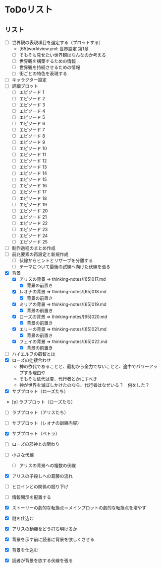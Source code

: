 # ToDoリスト
## リスト
- [ ] 世界観の表現項目を選定する（プロットする）
  - [65]worldview.yml: 世界設定 第1章
  - [ ] そもそも見せたい世界観はなんなのか考える
  - [ ] 世界観を構築するための情報
  - [ ] 世界観を持続させるための情報
  - [ ] 街ごとの特色を表現する
- [ ] キャラクター設定
- [ ] 詳細プロット
  - [ ] エピソード 1
  - [ ] エピソード 2
  - [ ] エピソード 3
  - [ ] エピソード 4
  - [ ] エピソード 5
  - [ ] エピソード 6
  - [ ] エピソード 7
  - [ ] エピソード 8
  - [ ] エピソード 9
  - [ ] エピソード 10
  - [ ] エピソード 11
  - [ ] エピソード 12
  - [ ] エピソード 13
  - [ ] エピソード 14
  - [ ] エピソード 15
  - [ ] エピソード 16
  - [ ] エピソード 17
  - [ ] エピソード 18
  - [ ] エピソード 19
  - [ ] エピソード 20
  - [ ] エピソード 21
  - [ ] エピソード 22
  - [ ] エピソード 23
  - [ ] エピソード 24
  - [ ] エピソード 25
- [ ] 制作過程のまとめ作成
- [ ] 前兆要素の再設定と新規作成
  - [ ] 伏線からヒントとリザーブを分離する
  - [ ] テーマについて最後の試練へ向けた伏線を張る
- [x] 背景
  - [x] アリスの背景 => thinking-notes/[65]017.md
    - [x] 背景の前置き
  - [x] レオナの背景 => thinking-notes/[65]018.md
    - [x] 背景の前置き
  - [x] ミリアの背景 => thinking-notes/[65]019.md
    - [x] 背景の前置き
  - [x] ローズの背景 => thinking-notes/[65]020.md
    - [x] 背景の前置き
  - [x] エリーの背景 => thinking-notes/[65]021.md
    - [x] 背景の前置き
  - [x] フェイの背景 => thinking-notes/[65]022.md
    - [x] 背景の前置き
- [ ] ハイエルフの叡智とは
- [x] ローズの辻褄合わせ
  - 神の依代であることと、最初から全力でないことと、途中でパワーアップする理由や
  - そもそも依代は変、代行者とかにすべき
  - 神が世界を滅ぼしかけたのなら、代行者はなぜいる？　何をした？
- [x] サブプロット（ローズたち）
- [p] ラブプロット（ローズたち）
- [ ] ラブプロット（アリスたち）
- [ ] サブプロット（レオナの訓練内容）
- [x] サブプロット（ペトラ）
- [ ] ローズの邪神との関わり
- [ ] 小さな伏線
  - [ ] アリスの背景への複数の伏線
- [x] アリスの子殺しへの葛藤の流れ
- [ ] ヒロインとの関係の掘り下げ
- [ ] 情報開示を配置する
- [x] ストーリーの劇的な転換点＝メインプロットの劇的な転換点を増やす
- [x] 謎を仕込む
- [x] アリスの動機をどう打ち明けるか
- [x] 背景を示す前に読者に背景を欲しくさせる
- [x] 背景を仕込む
- [x] 読者が背景を欲する伏線を張る


